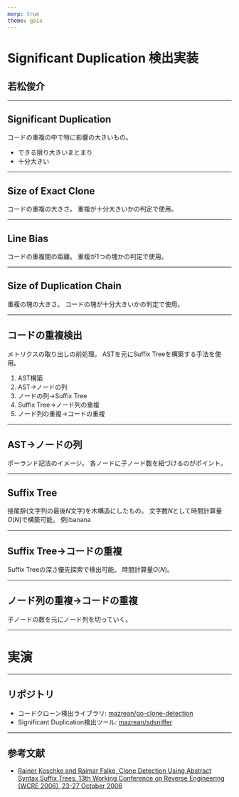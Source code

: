 ```yaml
---
marp: true
theme: gaia
---
```

<!--
_class:
- lead
- invert
-->
# Significant Duplication 検出実装
## 若松俊介

---
## Significant Duplication
コードの重複の中で特に影響の大きいもの。

- できる限り大きいまとまり
- 十分大きい

---
## Size of Exact Clone
コードの重複の大きさ。
重複が十分大きいかの判定で使用。

---
## Line Bias
コードの重複間の距離。
重複が1つの塊かの判定で使用。

---
## Size of Duplication Chain
重複の塊の大きさ。
コードの塊が十分大きいかの判定で使用。

---
## コードの重複検出
メトリクスの取り出しの前処理。
ASTを元にSuffix Treeを構築する手法を使用。

1. AST構築
1. AST→ノードの列
1. ノードの列→Suffix Tree
1. Suffix Tree→ノード列の重複
1. ノード列の重複→コードの重複

---
## AST→ノードの列
ポーランド記法のイメージ。
各ノードに子ノード数を紐づけるのがポイント。

---
## Suffix Tree
接尾辞(文字列の最後$N$文字)を木構造にしたもの。
文字数$N$として時間計算量$O(N)$で構築可能。
例)banana

---
## Suffix Tree→コードの重複
Suffix Treeの深さ優先探索で検出可能。
時間計算量$O(N)$。

---
## ノード列の重複→コードの重複
子ノードの数を元にノード列を切っていく。

---
<!--
_class:
- lead
- invert
-->

# 実演

---
## リポジトリ
- コードクローン検出ライブラリ: [mazrean/go-clone-detection](https://github.com/mazrean/go-clone-detection)
- Significant Duplication検出ツール: [mazrean/sdsniffer](https://github.com/mazrean/sdsniffer)

---
## 参考文献
- [Rainer Koschke and Raimar Falke, Clone Detection Using Abstract Syntax Suffix Trees, 13th Working Conference on Reverse Engineering (WCRE 2006), 23-27 October 2006](https://www.researchgate.net/publication/221200051_Clone_Detection_Using_Abstract_Syntax_Suffix_Trees)
